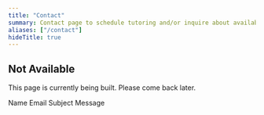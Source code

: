 ```yaml
---
title: "Contact"
summary: Contact page to schedule tutoring and/or inquire about availability and prices.
aliases: ["/contact"]
hideTitle: true
---
```


## Not Available

This page is currently being built. Please come back later.

Name
Email
Subject
Message